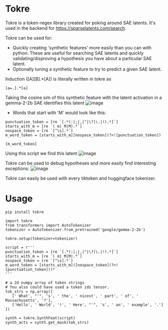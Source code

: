 # Tokre

Tokre is a token-regex library created for poking around SAE latents. It's used in the backend for https://sparselatents.com/search.

Tokre can be used for:
- Quickly creating 'synthetic features' more easily than you can with python. These are useful for searching SAE latents and quickly validating/disproving a hypothesis you have about a particular SAE latent.
- Optionally tuning a synthetic feature to try to predict a given SAE latent.

Induction ([A][B].*[A]) is literally written in tokre as
```
[a=.].*[a]
```

Taking the cosine sim of this synthetic feature with the latent activation in a gemma-2-2b SAE identifies this latent
![image](https://github.com/user-attachments/assets/696ee6ba-2285-418a-8702-0faff32878c5)


- Words that start with 'M' would look like this:

```
punctuation_token = [re `[.*(:|;|,|"|\?|\.|!).*]`]
starts_with_m = [re `( m| M|M).*`]
nospace_token = [re `[^\s].*`]
m_word_token = [starts_with_m][nospace_token](?<![punctuation_token])

[m_word_token]
```

Using this script we find this latent
![image](https://github.com/user-attachments/assets/749cf5cc-5cf8-45f2-a3dc-a770f1bbe276)


Tokre can be used to debug hypotheses and more easily find interesting exceptions:
![image](https://github.com/user-attachments/assets/9f733f0f-85fc-4c64-b716-ba65de68c408)


Tokre can easily be used with every tiktoken and huggingface tokenizer.




# Usage
```
pip install tokre
```

```
import tokre
from transformers import AutoTokenizer
tokenizer = AutoTokenizer.from_pretrained('google/gemma-2-2b')

tokre.setup(tokenizer=tokenizer)

script = r'''
punctuation_token = [re `[.*(:|;|,|"|\?|\.|!).*]`]
starts_with_m = [re `( m| M|M).*`]
nospace_token = [re `[^\s].*`]
m_word_token = [starts_with_m]([nospace_token](?<![punctuation_token]))*
'''

# a 2d numpy array of token strings
# You also could have used a token ids tensor.
tok_strs = np.array([
   [' What', "'", 's', ' the', ' nicest', ' part', ' of', ' Massachusetts', '?'],
   ['Hello', ' World', '!', ' Here', "'", 's', ' an', ' example', '.']
])

synth = tokre.SynthFeat(script)
synth_acts = synth.get_mask(tok_strs)
```

